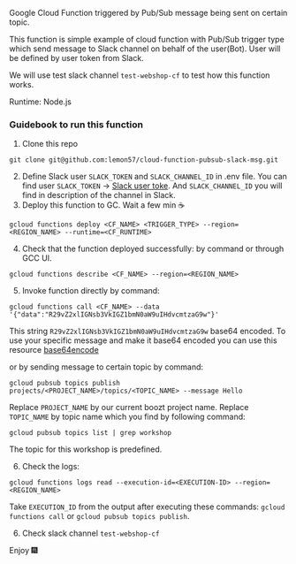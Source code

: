 Google Cloud Function triggered by Pub/Sub message being sent on certain topic.

This function is simple example of cloud function with Pub/Sub trigger type which send message to Slack channel on behalf of the user(Bot). User will be defined by user token from Slack. 

We will use test slack channel `test-webshop-cf` to test how this function works.

Runtime: Node.js

### Guidebook to run this function
1. Clone this repo
```
git clone git@github.com:lemon57/cloud-function-pubsub-slack-msg.git
```
2. Define Slack user `SLACK_TOKEN` and `SLACK_CHANNEL_ID` in .env file. 
You can find user `SLACK_TOKEN` -> [Slack user toke](https://api.slack.com/apps/A03FHHA7URG/oauth?).
And `SLACK_CHANNEL_ID` you will find in description of the channel in Slack.
3. Deploy this function to GC. Wait a few min ☕
```
gcloud functions deploy <CF_NAME> <TRIGGER_TYPE> --region=<REGION_NAME> --runtime=<CF_RUNTIME>
```
4. Check that the function deployed successfully: by command or through GCC UI.
```
gcloud functions describe <CF_NAME> --region=<REGION_NAME>
```
5. Invoke function directly by command:
```
gcloud functions call <CF_NAME> --data '{"data":"R29vZ2xlIGNsb3VkIGZ1bmN0aW9uIHdvcmtzaG9w"}'
```
This string `R29vZ2xlIGNsb3VkIGZ1bmN0aW9uIHdvcmtzaG9w` base64 encoded. To use your specific message and make it base64 encoded you can use this resource [base64encode](https://www.base64encode.org/)

or by sending message to certain topic by command:
```
gcloud pubsub topics publish projects/<PROJECT_NAME>/topics/<TOPIC_NAME> --message Hello
```
Replace `PROJECT_NAME` by our current boozt project name.
Replace `TOPIC_NAME` by topic name which you find by following command:
```
gcloud pubsub topics list | grep workshop
```
The topic for this workshop is predefined.

6. Check the logs:
```
gcloud functions logs read --execution-id=<EXECUTION-ID> --region=<REGION_NAME>
```
Take `EXECUTION_ID` from the output after executing these commands: `gcloud functions call` or `gcloud pubsub topics publish`.

6. Check slack channel `test-webshop-cf`

Enjoy 🎆